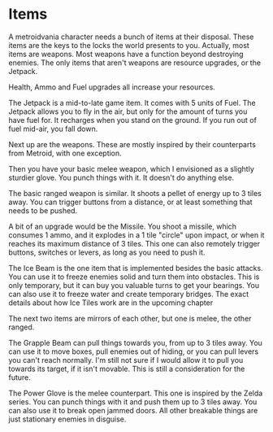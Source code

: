 # Items

A metroidvania character needs a bunch of items at their disposal. These items are the keys to the locks the world presents to you. Actually, most items are weapons. Most weapons have a function beyond destroying enemies. The only items that aren't weapons are resource upgrades, or the Jetpack.

Health, Ammo and Fuel upgrades all increase your resources.

The Jetpack is a mid-to-late game item. It comes with 5 units of Fuel. The Jetpack allows you to fly in the air, but only for the amount of turns you have fuel for. It recharges when you stand on the ground. If you run out of fuel mid-air, you fall down.

Next up are the weapons. These are mostly inspired by their counterparts from Metroid, with one exception.

Then you have your basic melee weapon, which I envisioned as a slightly sturdier glove. You punch things with it. It doesn't do anything else.

The basic ranged weapon is similar. It shoots a pellet of energy up to 3 tiles away. You can trigger buttons from a distance, or at least something that needs to be pushed.

A bit of an upgrade would be the Missile. You shoot a missile, which consumes 1 ammo, and it explodes in a 1 tile "circle" upon impact, or when it reaches its maximum distance of 3 tiles. This one can also remotely trigger buttons, switches or levers, as long as you need to push it.

The Ice Beam is the one item that is implemented besides the basic attacks. You can use it to freeze enemies solid and turn them into obstacles. This is only temporary, but it can buy you valuable turns to get your bearings. You can also use it to freeze water and create temporary bridges. The exact details about how Ice Tiles work are in the upcoming chapter

The next two items are mirrors of each other, but one is melee, the other ranged.

The Grapple Beam can pull things towards you, from up to 3 tiles away. You can use it to move boxes, pull enemies out of hiding, or you can pull levers you can't reach normally. I'm still not sure if I would allow it to pull you towards its target, if it isn't movable. This is still a consideration for the future.

The Power Glove is the melee counterpart. This one is inspired by the Zelda series. You can punch things with it and push them up to 3 tiles away. You can also use it to break open jammed doors. All other breakable things are just stationary enemies in disguise.

